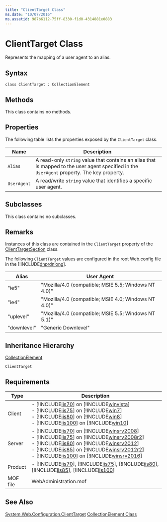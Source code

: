 ```yaml
---
title: "ClientTarget Class"
ms.date: "10/07/2016"
ms.assetid: 987b6112-75ff-8330-f1d0-4314881e0883
---
```

# ClientTarget Class
Represents the mapping of a user agent to an alias.  
  
## Syntax  
  
```vbs  
class ClientTarget : CollectionElement  
```  
  
## Methods  
 This class contains no methods.  
  
## Properties  
 The following table lists the properties exposed by the `ClientTarget` class.  
  
|Name|Description|  
|----------|-----------------|  
|`Alias`|A read-only `string` value that contains an alias that is mapped to the user agent specified in the `UserAgent` property. The key property.|  
|`UserAgent`|A read/write `string` value that identifies a specific user agent.|  
  
## Subclasses  
 This class contains no subclasses.  
  
## Remarks  
 Instances of this class are contained in the `ClientTarget` property of the [ClientTargetSection](../wmi-provider/clienttargetsection-class.md) class.  
  
 The following `ClientTarget` values are configured in the root Web.config file in the [!INCLUDE[dnprdnlong](../wmi-provider/includes/dnprdnlong-md.md)].  
  
|Alias|User Agent|  
|-----------|----------------|  
|"ie5"|"Mozilla/4.0 (compatible; MSIE 5.5; Windows NT 4.0)"|  
|"ie4"|"Mozilla/4.0 (compatible; MSIE 4.0; Windows NT 4.0)"|  
|"uplevel"|"Mozilla/4.0 (compatible; MSIE 5.5; Windows NT 5.1)"|  
|"downlevel"|"Generic Downlevel"|  
  
## Inheritance Hierarchy  
 [CollectionElement](../wmi-provider/collectionelement-class.md)  
  
 `ClientTarget`  
  
## Requirements  
  
|Type|Description|  
|----------|-----------------|  
|Client|-   [!INCLUDE[iis70](../wmi-provider/includes/iis70-md.md)] on [!INCLUDE[winvista](../wmi-provider/includes/winvista-md.md)]<br />-   [!INCLUDE[iis75](../wmi-provider/includes/iis75-md.md)] on [!INCLUDE[win7](../wmi-provider/includes/win7-md.md)]<br />-   [!INCLUDE[iis80](../wmi-provider/includes/iis80-md.md)] on [!INCLUDE[win8](../wmi-provider/includes/win8-md.md)]<br />-   [!INCLUDE[iis100](../wmi-provider/includes/iis100-md.md)] on [!INCLUDE[win10](../wmi-provider/includes/win10-md.md)]|  
|Server|-   [!INCLUDE[iis70](../wmi-provider/includes/iis70-md.md)] on [!INCLUDE[winsrv2008](../wmi-provider/includes/winsrv2008-md.md)]<br />-   [!INCLUDE[iis75](../wmi-provider/includes/iis75-md.md)] on [!INCLUDE[winsrv2008r2](../wmi-provider/includes/winsrv2008r2-md.md)]<br />-   [!INCLUDE[iis80](../wmi-provider/includes/iis80-md.md)] on [!INCLUDE[winsrv2012](../wmi-provider/includes/winsrv2012-md.md)]<br />-   [!INCLUDE[iis85](../wmi-provider/includes/iis85-md.md)] on [!INCLUDE[winsrv2012r2](../wmi-provider/includes/winsrv2012r2-md.md)]<br />-   [!INCLUDE[iis100](../wmi-provider/includes/iis100-md.md)] on [!INCLUDE[winsrv2016](../wmi-provider/includes/winsrv2016-md.md)]|  
|Product|-   [!INCLUDE[iis70](../wmi-provider/includes/iis70-md.md)], [!INCLUDE[iis75](../wmi-provider/includes/iis75-md.md)], [!INCLUDE[iis80](../wmi-provider/includes/iis80-md.md)], [!INCLUDE[iis85](../wmi-provider/includes/iis85-md.md)], [!INCLUDE[iis100](../wmi-provider/includes/iis100-md.md)]|  
|MOF file|WebAdministration.mof|  
  
## See Also  
 [System.Web.Configuration.ClientTarget](/dotnet/api/system.web.configuration.clienttarget)
 [CollectionElement Class](../wmi-provider/collectionelement-class.md)
